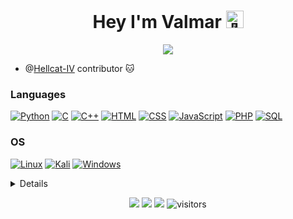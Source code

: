 <h1 align="center">Hey I'm Valmar <img src="https://github.com/wervlad/wervlad/assets/24524555/766d336d-b87d-44ba-807c-c51de2bc6b4d" width="28px" alt="👋"></h1>

<p align="center">
    <b></b>
    <a href="https://github.com/CalValmar">
          <img src="https://readme-typing-svg.herokuapp.com?font=Vollkorn+SC&color=0A66DAFF&center=true&vCenter=true&width=600&lines=Welcome+to+the+desert+of+the+real." />
    </a>
     <b></b>
</p>

- @[Hellcat-IV](https://github.com/Hellcat-IV) contributor 🐱 </br>

### Languages
[![Python](https://img.shields.io/badge/python-black?style=for-the-badge&logo=python)](https://github.com/CalValmar)
[![C](https://img.shields.io/badge/c-black?style=for-the-badge&logo=c)](https://github.com/CalValmar)
[![C++](https://img.shields.io/badge/c++-black?style=for-the-badge&logo=cplusplus)](https://github.com/CalValmar)
[![HTML](https://img.shields.io/badge/html-black?style=for-the-badge&logo=html5)](https://hub.docker.com/u/CalValmar)
[![CSS](https://img.shields.io/badge/css-black?style=for-the-badge&logo=css3)](https://hub.docker.com/u/CalValmar)
[![JavaScript](https://img.shields.io/badge/javascript-black?style=for-the-badge&logo=javascript)](https://github.com/CalValmar)
[![PHP](https://img.shields.io/badge/PHP-black?style=for-the-badge&logo=Php)](https://github.com/CalValmar)
[![SQL](https://img.shields.io/badge/sql-black?style=for-the-badge&logo=mysql)](https://github.com/CalValmar)

### OS
[![Linux](https://img.shields.io/badge/linux-black?style=for-the-badge&logo=Linux)](https://github.com/CalValmar)
[![Kali](https://img.shields.io/badge/kali-black?style=for-the-badge&logo=kali-linux)](https://github.com/CalValmar)
[![Windows](https://img.shields.io/badge/Windows-black?style=for-the-badge&logo=Windows)](https://github.com/CalValmar)

<details>
<p align="center">
  <a href="https://github.com/CalValmar">
    <img src="http://github-profile-summary-cards.vercel.app/api/cards/profile-details?username=CalValmar&theme=transparent" />
  
  <a href="https://github.com/CalValmar">
    <img src="https://github-readme-stats.vercel.app/api/top-langs/?username=CalValmar&theme=transparent" />
  </a>
</p>
</details>


<p align="center">
    <a href="https://github.com/CalValmar/CalValmar"><img src="https://img.shields.io/badge/status-updating-brightgreen.svg"></a>
    <a href="https://github.com/CalValmar/CalValmar/stargazers"><img src="https://img.shields.io/github/stars/CalValmar/CalValmar.svg?logo=github"></a>
    <a href="https://github.com/CalValmar/CalValmar/network/members"><img src="https://img.shields.io/github/forks/CalValmar/CalValmar.svg?color=blue&logo=github"></a>
    <img src="https://visitor-badge.laobi.icu/badge?page_id=CalValmar.CalValmar" alt="visitors"/>   
</p>
